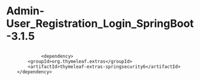 # Admin-User_Registration_Login_SpringBoot-3.1.5


##      
                 <dependency>
			<groupId>org.thymeleaf.extras</groupId>
			<artifactId>thymeleaf-extras-springsecurity6</artifactId>
		</dependency>

